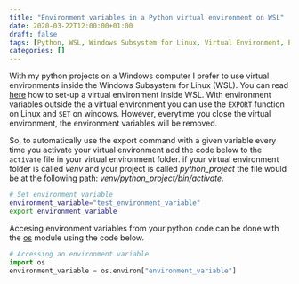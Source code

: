 ```yaml
---
title: "Environment variables in a Python virtual environment on WSL"
date: 2020-03-22T12:00:00+01:00
draft: false
tags: [Python, WSL, Windows Subsystem for Linux, Virtual Environment, Environment Variables]
categories: []
---
```


With my python projects on a Windows computer I prefer to use virtual environments inside the Windows Subsystem for Linux (WSL). You can read [here](/posts/python-virtual-environment-wsl/) how to set-up a virtual environment inside WSL. With environment variables outside the a virtual environment you can use the `EXPORT` function on Linux and `SET` on windows. However, everytime you close the virtual environment, the environment variables will be removed.

So, to automatically use the export command with a given variable every time you activate your virtual environment add the code below to the `activate` file in your virtual environment folder. if your virtual environment folder is called _venv_ and your project is called <i>python_project</i> the file would be at the following path: <i>venv/python_project/bin/activate</i>.

```bash
# Set environment variable
environment_variable="test_environment_variable"
export environment_variable
```

Accesing environment variables from your python code can be done with the [os](https://docs.python.org/3.8/library/os.html) module using the code below.

```python
# Accessing an environment variable
import os
environment_variable = os.environ["environment_variable"]
```

